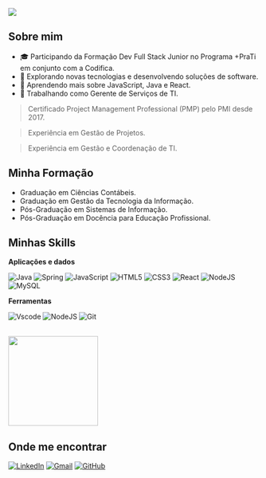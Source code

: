 ![](https://komarev.com/ghpvc/?username=claudirdev&color=006bed)

## Sobre mim

- 🎓 Participando da Formação Dev Full Stack Junior no Programa +PraTi em conjunto com a Codifica.
- 🤔 Explorando novas tecnologias e desenvolvendo soluções de software.
- 🌱 Aprendendo mais sobre JavaScript, Java e React.
- 💼 Trabalhando como Gerente de Serviços de TI.

> Certificado Project Management Professional (PMP) pelo PMI desde 2017.

> Experiência em Gestão de Projetos.

> Experiência em Gestão e Coordenação de TI.

## Minha Formação 
- Graduação em Ciências Contábeis.
- Graduação em Gestão da Tecnologia da Informação.
- Pós-Graduação em Sistemas de Informação.
- Pós-Graduação em Docência para Educação Profissional.

## Minhas Skills

**Aplicações e dados**

![Java](https://img.shields.io/badge/java-%23ED8B00.svg?style=for-the-badge&logo=openjdk&logoColor=white)
![Spring](https://img.shields.io/badge/spring-%236DB33F.svg?style=for-the-badge&logo=spring&logoColor=white)
![JavaScript](https://img.shields.io/badge/JavaScript-F7DF1E?style=for-the-badge&logo=javascript&logoColor=black)
![HTML5](https://img.shields.io/badge/HTML5-E34F26?style=for-the-badge&logo=html5&logoColor=white)
![CSS3](https://img.shields.io/badge/CSS3-1572B6?style=for-the-badge&logo=css3&logoColor=white)
![React](https://img.shields.io/badge/React-20232A?style=for-the-badge&logo=react&logoColor=61DAFB)
![NodeJS](https://img.shields.io/badge/node.js-6DA55F?style=for-the-badge&logo=node.js&logoColor=white)
![MySQL](https://img.shields.io/badge/MySQL-00000F?style=for-the-badge&logo=mysql&logoColor=white)

**Ferramentas**

![Vscode](https://img.shields.io/badge/Vscode-007ACC?style=for-the-badge&logo=visual-studio-code&logoColor=white)
![NodeJS](https://img.shields.io/badge/node.js-6DA55F?style=for-the-badge&logo=node.js&logoColor=white)
![Git](https://img.shields.io/badge/GIT-E44C30?style=for-the-badge&logo=git&logoColor=white)

<br/>

<a href="https://github.com/claudirdev" title="Perfil Claudir">
  <img height="180em" src="https://github-readme-stats.vercel.app/api?username=claudirdev&theme=dracula&show_icons=true" />
</a>

  
## Onde me encontrar
[![LinkedIn](https://img.shields.io/badge/LinkedIn-0077B5?style=for-the-badge&logo=linkedin&logoColor=white)](https://www.linkedin.com/in/claudirkraulich/)
[![Gmail](https://img.shields.io/badge/Gmail-333333?style=for-the-badge&logo=gmail&logoColor=red)](mailto:claudir.dev@gmail.com)
[![GitHub](https://img.shields.io/badge/GitHub-100000?style=for-the-badge&logo=github&logoColor=white)](https://github.com/claudirdev)

